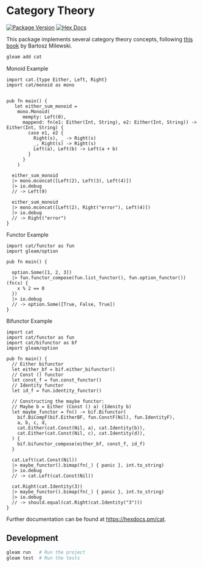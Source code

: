 # Category Theory

[![Package Version](https://img.shields.io/hexpm/v/cat)](https://hex.pm/packages/cat)
[![Hex Docs](https://img.shields.io/badge/hex-docs-ffaff3)](https://hexdocs.pm/cat)

This package implements several category theory concepts, following [this book](https://bartoszmilewski.com/2014/10/28/category-theory-for-programmers-the-preface/) by Bartosz Milewski.

```sh
gleam add cat
```

Monoid Example

```gleam
import cat.{type Either, Left, Right}
import cat/monoid as mono


pub fn main() {
   let either_sum_monoid =
    mono.Monoid(
      mempty: Left(0),
      mappend: fn(e1: Either(Int, String), e2: Either(Int, String)) -> Either(Int, String) {
        case e1, e2 {
          Right(s), _ -> Right(s)
          _, Right(s) -> Right(s)
          Left(a), Left(b) -> Left(a + b)
        }
      }
    )

  either_sum_monoid
  |> mono.mconcat([Left(2), Left(3), Left(4)])
  |> io.debug
  // -> Left(9)

  either_sum_monoid
  |> mono.mconcat([Left(2), Right("error"), Left(4)])
  |> io.debug
  // -> Right("error")
}
```

Functor Example

```gleam
import cat/functor as fun
import gleam/option

pub fn main() {

  option.Some([1, 2, 3])
  |> fun.functor_compose(fun.list_functor(), fun.option_functor())(fn(x) {
    x % 2 == 0
  })
  |> io.debug
  // -> option.Some([True, False, True])
}
```

Bifunctor Example

```gleam
import cat
import cat/functor as fun
import cat/bifunctor as bf
import gleam/option

pub fn main() {
  // Either bifunctor
  let either_bf = bif.either_bifunctor()
  // Const () functor
  let const_f = fun.const_functor()
  // Identity functor
  let id_f = fun.identity_functor()

  // Constructing the maybe functor:
  // Maybe b = Either (Const () a) (Idenity b)
  let maybe_functor = fn() -> bif.Bifunctor(
    bif.BiCompF(bif.EitherBF, fun.ConstF(Nil), fun.IdentityF),
    a, b, c, d,
    cat.Either(cat.Const(Nil, a), cat.Identity(b)),
    cat.Either(cat.Const(Nil, c), cat.Identity(d)),
  ) {
    bif.bifunctor_compose(either_bf, const_f, id_f)
  }

  cat.Left(cat.Const(Nil))
  |> maybe_functor().bimap(fn(_) { panic }, int.to_string)
  |> io.debug
  // -> cat.Left(cat.Const(Nil))

  cat.Right(cat.Identity(3))
  |> maybe_functor().bimap(fn(_) { panic }, int.to_string)
  |> io.debug
  // -> should.equal(cat.Right(cat.Identity("3")))
}
```

Further documentation can be found at <https://hexdocs.pm/cat>.

## Development

```sh
gleam run   # Run the project
gleam test  # Run the tests
```
